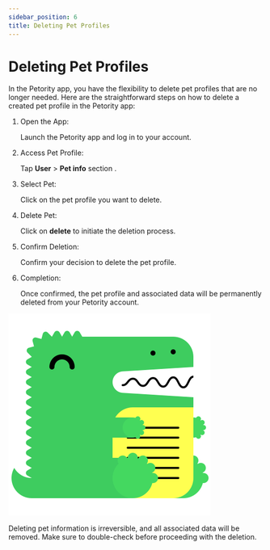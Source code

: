 ```yaml
---
sidebar_position: 6
title: Deleting Pet Profiles
---
```


# Deleting Pet Profiles
In the Petority app, you have the flexibility to delete pet profiles that are no longer needed. 
Here are the straightforward steps on how to delete a created pet profile in the Petority app:

1. Open the App:

    Launch the Petority app and log in to your account.
2. Access Pet Profile: 

   Tap **User** > **Pet info** section .
3. Select Pet: 

     Click on the pet profile you want to delete.
4. Delete Pet:

    Click on **delete** to initiate the deletion process.
5. Confirm Deletion:

    Confirm your decision to delete the pet profile.
6. Completion:

    Once confirmed, the pet profile and associated data will be permanently deleted from your Petority account.

![delete](/img/logo.svg)

Deleting pet information is irreversible, and all associated data will be removed. Make sure to double-check before proceeding with the deletion.